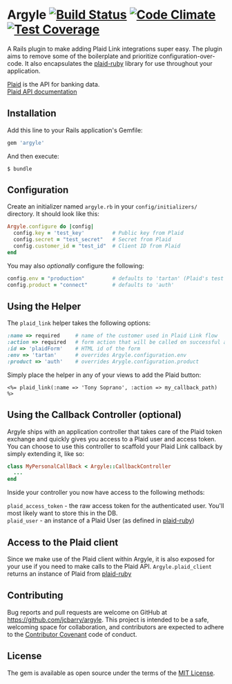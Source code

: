 # Argyle [![Build Status](https://travis-ci.org/JCBarry/argyle.svg)](https://travis-ci.org/JCBarry/argyle) [![Code Climate](https://codeclimate.com/github/JCBarry/argyle/badges/gpa.svg)](https://codeclimate.com/github/JCBarry/argyle) [![Test Coverage](https://codeclimate.com/github/JCBarry/argyle/badges/coverage.svg)](https://codeclimate.com/github/JCBarry/argyle/coverage)
A Rails plugin to make adding Plaid Link integrations super easy.  The plugin aims to remove some of the boilerplate and prioritize configuration-over-code.  It also encapsulates the [plaid-ruby](https://github.com/plaid/plaid-ruby) library for use throughout your application.

[Plaid](https://plaid.com) is the API for banking data.  
[Plaid API documentation](https://plaid.com/docs)

## Installation

Add this line to your Rails application's Gemfile:

```ruby
gem 'argyle'
```

And then execute:

```
$ bundle
```

## Configuration

Create an initializer named `argyle.rb` in your `config/initializers/` directory.
It should look like this:

```ruby
Argyle.configure do |config|
  config.key = 'test_key'         # Public key from Plaid
  config.secret = "test_secret"   # Secret from Plaid
  config.customer_id = "test_id"  # Client ID from Plaid
end
```

You may also _optionally_ configure the following:

```ruby
config.env = "production"         # defaults to 'tartan' (Plaid's test environment)
config.product = "connect"        # defaults to 'auth'
```

## Using the Helper
The `plaid_link` helper takes the following options:

```ruby
:name => required     # name of the customer used in Plaid Link flow
:action => required   # form action that will be called on successful authentication
:id => 'plaidForm'    # HTML id of the form
:env => 'tartan'      # overrides Argyle.configuration.env
:product => 'auth'    # overrides Arygle.configuration.product
```

Simply place the helper in any of your views to add the Plaid button:

```erb
<%= plaid_link(:name => 'Tony Soprano', :action => my_callback_path) %>      
```

## Using the Callback Controller (optional)
Argyle ships with an application controller that takes care of the Plaid token exchange and quickly gives you access to a Plaid user and access token.  You can choose to use this controller to scaffold your Plaid Link callback by simply extending it, like so:

```ruby
class MyPersonalCallBack < Argyle::CallbackController
  ...
end
```

Inside your controller you now have access to the following methods:

`plaid_access_token` - the raw access token for the authenticated user.  You'll most likely want to store this in the DB.  
`plaid_user` - an instance of a Plaid User (as defined in [plaid-ruby](https://github.com/plaid/plaid-ruby))

## Access to the Plaid client
Since we make use of the Plaid client within Argyle, it is also exposed for your use if you need to make calls to the Plaid API. `Argyle.plaid_client` returns an instance of Plaid from [plaid-ruby](https://github.com/plaid/plaid-ruby)

## Contributing

Bug reports and pull requests are welcome on GitHub at https://github.com/jcbarry/argyle. This project is intended to be a safe, welcoming space for collaboration, and contributors are expected to adhere to the [Contributor Covenant](CODE_OF_CONDUCT.md) code of conduct.


## License

The gem is available as open source under the terms of the [MIT License](http://opensource.org/licenses/MIT).